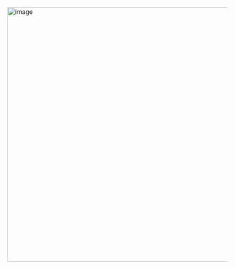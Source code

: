 <img width="858" height="583" alt="image" src="https://github.com/user-attachments/assets/50a69934-35a5-4a21-9695-bed2d43c0940" />
